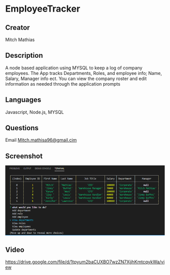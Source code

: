 # EmployeeTracker

## Creator

Mitch Mathias

## Description

A node based application using MYSQL to keep a log of company employees. The App tracks Departments, Roles, and employee info; Name, Salary, Manager info ect.
You can view the company roster and edit information as needed through the application prompts

## Languages

Javascript, Node.js, MYSQL

## Questions 

Email Mitch.mathisa96@gmail.cim

## Screenshot 

![image](images/screenshot.png)

## Video

https://drive.google.com/file/d/1tpyum2baCUXBO7wzZN7XjjhKmtcqykWa/view